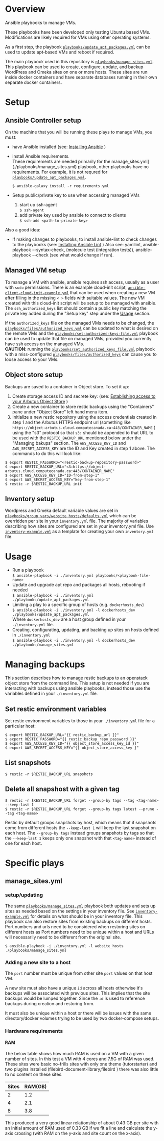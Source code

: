 #  Overview
Ansible playbooks to manage VMs.

These playbooks have been developed only testing Ubuntu based VMs. Modifications are likely required for VMs using other operating systems.

As a first step, the playbook [`playbooks/update_apt_packages.yml`](./playbooks/update_apt_packages.yml) can be used to update apt-based VMs and reboot if required.

The main playbook used in this repository is [`playbooks/manage_sites.yml`](playbooks/manage_sites.yml). This playbook can be used to create, configure, update, and backup WordPress and Omeka sites on one or more hosts. These sites are run inside docker containers and have separate databases running in their own separate docker containers.

# Setup
## Ansible Controller setup
On the machine that you will be running these plays to manage VMs, you must:
- have Ansible installed (see: [Installing Ansible](https://docs.ansible.com/ansible/latest/installation_guide/intro_installation.html) )
- install Ansible requirements.<br/>
These requirements are needed primarily for the manage_sites.yml](./playbooks/manage_sites.yml) playbook, other playbooks have no requirements. For example, it is not requred for [`playbooks/update_apt_packages.yml`](./playbooks/update_apt_packages.yml).

  `$ ansible-galaxy install -r requirements.yml`

- Setup public/private key to use when accessing managed VMs
  1. start up ssh-agent  
    `$ ssh-agent`
  2. add private key used by ansible to connect to clients  
    `$ ssh-add <path-to-private-key>`

Also a good idea:
- If making changes to playbooks, to install ansible-lint to check changes to the playbooks (see: [Installing Ansible Lint](https://ansible.readthedocs.io/projects/lint/installing/) )
Also see: yamllint, ansible-playbook --syntax-check, (molecule test (integration tests)), ansible-playbook --check (see what would change if run).

## Managed VM setup
To manage a VM with ansible, ansible requires ssh access, usually as a user with `sudo` permissions. There is an example cloud-init script, [`ansible-client-cloud-init-example.yml`](./ansible-client-cloud-init-example.yml) that can be used when creating a new VM after filling in the missing `< >` fields with suitable values. The new VM created with this cloud-init script will be setup to be managed with ansible. The `ssh_authorized_keys` list should contain a public key matching the private key added during the "Setup key" step under the [Usage](#usage) section.

If the `authorized_keys` file on the managed VMs needs to be changed, the [`playbooks/files/authorized_keys.yml`](./playbooks/files/authorized_keys) can be updated to what is desired on the remote VMs and the [`playbooks/set-authorized-keys-file.yml`](./playbooks/set-authorized-keys-file.yml) playbook can be used to update that file on managed VMs, provided you currently have ssh access on the managed VMs.  
**CAUTION**: running the [`playbooks/set_authorized_keys_file.yml`](./playbooks/set_authorized_keys_file.yml) playbook with a miss-configured [`playbooks/files/authorized_keys`](./playbooks/files/authorized_keys) can cause you to loose access to your VMs.

## Object store setup

Backups are saved to a container in Object store. To set it up:

  1. Create storage access ID and secrete key: (see: [Establishing access to your Arbutus Object Store](https://docs.alliancecan.ca/wiki/Arbutus_object_storage#Establishing_access_to_your_Arbutus_Object_Store) )
  2. Create a new container to store restic backups using the "Containers" pane under "Object Store" left hand menu item.
  3. Initialize a new restic repository using the access credentials created in step 1 and the Arbutus HTTPS endpoint url (something like `https://object-arbutus.cloud.computecanada.ca:443/CONTAINER_NAME` ) using the "s3" protocol so that `s3:` should be appended to that URL to be used with the `RESTIC_BACKUP_URL` mentioned below under the "Managing bakups" section. The `AWS_ACCESS_KEY_ID` and `AWS_SECRET_ACCESS_KEY` are the ID and Key created in step 1 above. The commands to do this will look like:
  
  `$ export RESTIC_PASSWORD="<restic-backup-repository-password>"`  
  `$ export RESTIC_BACKUP_URL="s3:https://object-arbutus.cloud.computecanada.ca:443/CONTAINER_NAME"`  
  `$ export AWS_ACCESS_KEY_ID="ID-from-step-1"`  
  `$ export AWS_SECRET_ACCESS_KEY="key-from-step-1"`  
  `$ restic -r $RESTIC_BACKUP_URL init`  

## Inventory setup

Wordpress and Omeka default variable values are set in [`playbooks/group_vars/website_hosts/defaults.yml`](./playbooks/group_vars/website_hosts/defaults.yml) which can be overridden per site in your `inventory.yml` file. The majority of variables describing how sites are configured are set in your inventory.yml file. Use [`inventory-example.yml`](inventory-example.yml) as a template for creating your own `inventory.yml` file.

# Usage

* Run a playbook  
  `$ ansible-playbook -i ./inventory.yml playbooks/<playbook-file-name>`
* Update and upgrade apt repo and packages all hosts, rebooting if needed  
  `$ ansible-playbook -i ./inventory.yml ./playbooks/update_apt_packages.yml`
* Limiting a play to a specific group of hosts (e.g. `dockerhosts_dev`)  
  `$ ansible-playbook -i ./inventory.yml -l dockerhosts_dev ./playbooks/update_apt_packages.yml`  
  Where `dockerhosts_dev` are a host group defined in your `./inventory.yml` file.
 * Creating, configurating, updating, and backing up sites on hosts defined in `./inventory.yml`  
  `$ ansible-playbook -i ./inventory.yml -l dockerhosts_dev ./playbooks/manage_sites.yml`

# Managing backups

This section describes how to manage restic backups to an openstack object store from the command line. This setup is not needed if you are interacting with backups using ansible playbooks, instead those use the variables defined in your `./inventory.yml` file.

## Set restic environment variables

Set restic environment variables to those in your `./inventory.yml` file for a particular host:

  `$ export RESTIC_BACKUP_URL="{{ restic_backup_url }}"`  
  `$ export RESTIC_PASSWORD="{{ restic_backup_repo_password }}"`  
  `$ export AWS_ACCESS_KEY_ID="{{ object_store_access_key_id }}"`  
  `$ export AWS_SECRET_ACCESS_KEY="{{ object_store_access_key }"`

## List snapshots

  `$ restic -r $RESTIC_BACKUP_URL snapshots`

## Delete all snapshost with a given tag
  
  `$ restic -r $RESTIC_BACKUP_URL forget --group-by tags --tag <tag-name> --keep-last 1`  
  `$ restic -r $RESTIC_BACKUP_URL forget --group-by tags latest --prune --tag <tag-name>`

Restic by default groups snapshots by host, which means that if snapshots come from different hosts the `--keep-last 1` will keep the last snapshot on each host. The `--group-by tags` instead groups snapshots by tags so that the `--keep-last 1` keeps only one snapshot with that `<tag-name>` instead of one for each host.

# Specific plays

## manage_sites.yml

### setup/updating

The same [`playbooks/manage_sites.yml`](playbooks/manage_sites.yml) playbook both updates and sets up sites as needed based on the settings in your inventory file. See [`inventory-example.yml`](inventory-example.yml) for details on what should be in your inventory file. This playbook can also restore sites from existing backups on different hosts. Port numbers and urls need to be considered when restoring sites on different hosts as Port numbers need to be unique within a host and URLs will necessarily need to be different from the original site.

  `$ ansible-playbook -i ./inventory.yml -l website_hosts ./playbooks/manage_sites.yml`


### Adding a new site to a host
The `port` number must be unique from other site `port` values on that host VM.

A new site must also have a unique `id` across all hosts otherwise it's backups will be associated with previous sites. This implies that the site backups would be lumped together. Since the `id` is used to reference backups during creation and restoring from.

It must also be unique within a host or there will be issues with the same directory/docker volumes trying to be used by two docker-compose setups.

### Hardware requirements

#### RAM
The below table shows how much RAM is used on a VM with a given number of sites. In this test a VM with 4 cores and 7.5G of RAM was used. These sites were basic no-frills sites with only one theme (tutorstarter) and two plugins installed (filebird-document-library,filebird ) there was also little to no content on these sites.

|Sites | RAM(GB)|
|------|--------|
| 2    | 1.2    |
| 4    | 2.1    |
| 8    | 3.8    |

This produced a very good linear relationship of about 0.43 GB per site with an initial amount of RAM used of 0.33 GB if we fit a line and calculate the y-axis crossing (with RAM on the y-axis and site count on the x-axis).
